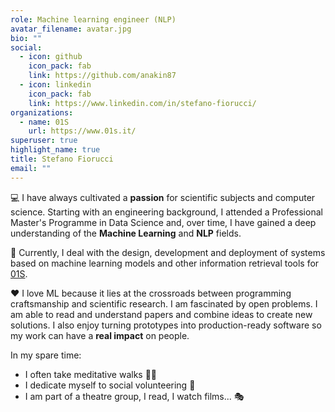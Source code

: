 ```yaml
---
role: Machine learning engineer (NLP)
avatar_filename: avatar.jpg
bio: ""
social:
  - icon: github
    icon_pack: fab
    link: https://github.com/anakin87
  - icon: linkedin
    icon_pack: fab
    link: https://www.linkedin.com/in/stefano-fiorucci/
organizations:
  - name: 01S
    url: https://www.01s.it/
superuser: true
highlight_name: true
title: Stefano Fiorucci
email: ""
---
```

💻 I have always cultivated a **passion** for scientific subjects and computer science. Starting with an engineering background, I attended a Professional Master's Programme in Data Science and, over time, I have gained a deep understanding of the **Machine Learning** and **NLP** fields.

🔭 Currently, I deal with the design, development and deployment of systems based on machine learning models and other information retrieval tools for [01S](https://www.01s.it/).

❤️ I love ML because it lies at the crossroads between programming craftsmanship and scientific research. I am fascinated by open problems. I am able to read and understand papers and combine ideas to create new solutions. I also enjoy turning prototypes into production-ready software so my work can have a **real impact** on people.

In my spare time:

* I often take meditative walks 🚶‍♂️
* I dedicate myself to social volunteering 💫
* I am part of a theatre group, I read, I watch films... 🎭

